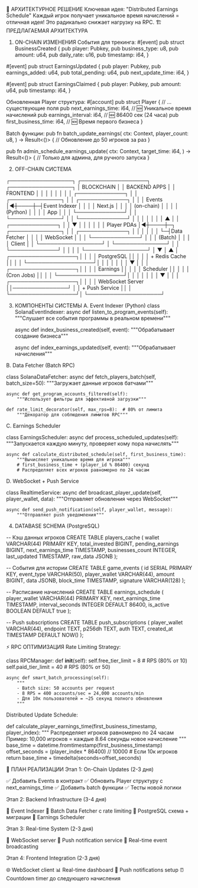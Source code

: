 🎯 АРХИТЕКТУРНОЕ РЕШЕНИЕ
Ключевая идея: "Distributed Earnings Schedule"
Каждый игрок получает уникальное время начислений = отличная идея! Это радикально снижает нагрузку на RPC.
🏗️ ПРЕДЛАГАЕМАЯ АРХИТЕКТУРА
1. ON-CHAIN ИЗМЕНЕНИЯ
События для трекинга:
#[event]
pub struct BusinessCreated {
    pub player: Pubkey,
    pub business_type: u8,
    pub amount: u64,
    pub daily_rate: u16,
    pub timestamp: i64,
}

#[event] 
pub struct EarningsUpdated {
    pub player: Pubkey,
    pub earnings_added: u64,
    pub total_pending: u64,
    pub next_update_time: i64,
}

#[event]
pub struct EarningsClaimed {
    pub player: Pubkey,
    pub amount: u64,
    pub timestamp: i64,
}

Обновленная Player структура:
#[account]
pub struct Player {
    // ... существующие поля
    pub next_earnings_time: i64,  // 🆕 Уникальное время начислений
    pub earnings_interval: i64,   // 🆕 86400 сек (24 часа)
    pub first_business_time: i64, // 🆕 Время первого бизнеса
}

Batch функции:
pub fn batch_update_earnings(
    ctx: Context<BatchUpdateEarnings>,
    player_count: u8,
) -> Result<()> {
    // Обновление до 50 игроков за раз
}

pub fn admin_schedule_earnings_update(
    ctx: Context<AdminScheduleUpdate>, 
    target_time: i64,
) -> Result<()> {
    // Только для админа, для ручного запуска
}

2. OFF-CHAIN СИСТЕМА

┌─────────────────┐    ┌──────────────────┐    ┌─────────────────┐
│   BLOCKCHAIN    │    │   BACKEND APPS   │    │    FRONTEND     │
│                 │    │                  │    │                 │
│ ┌─────────────┐ │    │ ┌──────────────┐ │    │ ┌─────────────┐ │
│ │   Events    │◄┼────┼─┤Event Indexer │ │    │ │  Next.js    │ │
│ │  (on-chain) │ │    │ │   (Python)   │ │    │ │    App      │ │
│ └─────────────┘ │    │ └──────────────┘ │    │ └─────────────┘ │
│                 │    │         │        │    │        ▲        │
│ ┌─────────────┐ │    │         ▼        │    │        │        │
│ │ Player PDAs │◄┼────┼─┐ ┌──────────────┐ │    │ ┌─────────────┐ │
│ │             │ │    │ └─┤Data Fetcher  │ │    │ │ WebSocket   │ │
│ └─────────────┘ │    │   │  (Batch)     │ │    │ │   Client    │ │
└─────────────────┘    │   └──────────────┘ │    │ └─────────────┘ │
                       │         │          │    └─────────────────┘
                       │         ▼          │               ▲
                       │ ┌──────────────────┐│               │
                       │ │   PostgreSQL     ││               │
                       │ │   + Redis Cache  ││               │
                       │ └──────────────────┘│               │
                       │         │          │               │
                       │         ▼          │               │
                       │ ┌──────────────────┐│               │
                       │ │ Earnings         ││               │
                       │ │ Scheduler        ││               │
                       │ │ (Cron Jobs)      ││               │
                       │ └──────────────────┘│               │
                       │         │          │               │
                       │         ▼          │               │
                       │ ┌──────────────────┐│               │
                       │ │ WebSocket Server ││───────────────┘
                       │ │ + Push Service   ││
                       │ └──────────────────┘│
                       └────────────────────┘

3. КОМПОНЕНТЫ СИСТЕМЫ
A. Event Indexer (Python)
class SolanaEventIndexer:
    async def listen_to_program_events(self):
        """Слушает все события программы в реальном времени"""
        
    async def index_business_created(self, event):
        """Обрабатывает создание бизнеса"""
        
    async def index_earnings_updated(self, event):
        """Обрабатывает начисления"""

B. Data Fetcher (Batch RPC)

class SolanaDataFetcher:
    async def fetch_players_batch(self, batch_size=50):
        """Загружает данные игроков батчами"""
        
    async def get_program_accounts_filtered(self):
        """Использует фильтры для эффективной загрузки"""
        
    def rate_limit_decorator(self, max_rps=8):  # 80% от лимита
        """Декоратор для соблюдения лимитов RPC"""

C. Earnings Scheduler

class EarningsScheduler:
    async def process_scheduled_updates(self):
        """Запускается каждую минуту, проверяет кому пора начислять"""
        
    async def calculate_distributed_schedule(self, first_business_time):
        """Вычисляет уникальное время для игрока"""
        # first_business_time + (player_id % 86400) секунд
        # Распределяет всех игроков равномерно по 24 часам

D. WebSocket + Push Service

class RealtimeService:
    async def broadcast_player_update(self, player_wallet, data):
        """Отправляет обновления через WebSocket"""
        
    async def send_push_notification(self, player_wallet, message):
        """Отправляет push уведомления"""

4. DATABASE SCHEMA (PostgreSQL)

-- Кэш данных игроков
CREATE TABLE players_cache (
    wallet VARCHAR(44) PRIMARY KEY,
    total_invested BIGINT,
    pending_earnings BIGINT,
    next_earnings_time TIMESTAMP,
    businesses_count INTEGER,
    last_updated TIMESTAMP,
    raw_data JSONB
);

-- События для истории
CREATE TABLE game_events (
    id SERIAL PRIMARY KEY,
    event_type VARCHAR(50),
    player_wallet VARCHAR(44),
    amount BIGINT,
    data JSONB,
    block_time TIMESTAMP,
    signature VARCHAR(128)
);

-- Расписание начислений
CREATE TABLE earnings_schedule (
    player_wallet VARCHAR(44) PRIMARY KEY,
    next_earnings_time TIMESTAMP,
    interval_seconds INTEGER DEFAULT 86400,
    is_active BOOLEAN DEFAULT true
);

-- Push subscriptions
CREATE TABLE push_subscriptions (
    player_wallet VARCHAR(44),
    endpoint TEXT,
    p256dh TEXT,
    auth TEXT,
    created_at TIMESTAMP DEFAULT NOW()
);

⚡ RPC ОПТИМИЗАЦИЯ
Rate Limiting Strategy:

class RPCManager:
    def __init__(self):
        self.free_tier_limit = 8  # RPS (80% от 10)
        self.paid_tier_limit = 40  # RPS (80% от 50)
        
    async def smart_batch_processing(self):
        """
        - Batch size: 50 accounts per request
        - 8 RPS = 400 accounts/sec = 24,000 accounts/min
        - Для 10к пользователей = ~25 секунд полного обновления
        """

Distributed Update Schedule:

def calculate_player_earnings_time(first_business_timestamp, player_index):
    """
    Распределяет игроков равномерно по 24 часам
    Пример: 10,000 игроков = каждые 8.64 секунды новое начисление
    """
    base_time = datetime.fromtimestamp(first_business_timestamp)
    offset_seconds = (player_index * 86400) // 10000  # Если 10к игроков
    return base_time + timedelta(seconds=offset_seconds)

🚀 ПЛАН РЕАЛИЗАЦИИ
Этап 1: On-Chain Updates (2-3 дня)

✅ Добавить Events в контракт
✅ Обновить Player структуру с next_earnings_time
✅ Добавить batch функции
✅ Тесты новой логики

Этап 2: Backend Infrastructure (3-4 дня)

🔧 Event Indexer
🔧 Batch Data Fetcher с rate limiting
🔧 PostgreSQL схема + миграции
🔧 Earnings Scheduler

Этап 3: Real-time System (2-3 дня)

📡 WebSocket server
📱 Push notification service
🔄 Real-time event broadcasting

Этап 4: Frontend Integration (2-3 дня)

🌐 WebSocket client
📊 Real-time dashboard
🔔 Push notifications setup
⏰ Countdown timer до следующего начисления

